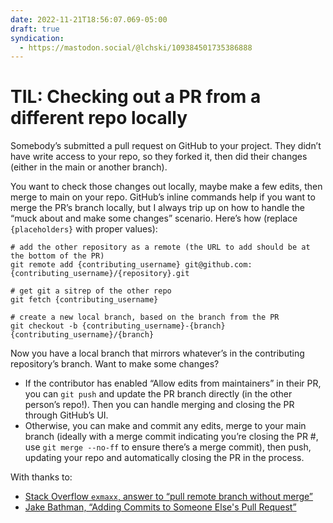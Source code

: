 ```yaml
---
date: 2022-11-21T18:56:07.069-05:00
draft: true
syndication:
  - https://mastodon.social/@lchski/109384501735386888
---
```

# TIL: Checking out a PR from a different repo locally

Somebody’s submitted a pull request on GitHub to your project. They didn’t have write access to your repo, so they forked it, then did their changes (either in the main or another branch). 

You want to check those changes out locally, maybe make a few edits, then merge to main on your repo. GitHub’s inline commands help if you want to merge the PR’s branch locally, but I always trip up on how to handle the “muck about and make some changes” scenario. Here’s how (replace `{placeholders}` with proper values):

```
# add the other repository as a remote (the URL to add should be at the bottom of the PR)
git remote add {contributing_username} git@github.com:{contributing_username}/{repository}.git

# get git a sitrep of the other repo
git fetch {contributing_username}

# create a new local branch, based on the branch from the PR
git checkout -b {contributing_username}-{branch} {contributing_username}/{branch}
```

Now you have a local branch that mirrors whatever’s in the contributing repository’s branch. Want to make some changes?

- If the contributor has enabled “Allow edits from maintainers” in their PR, you can `git push` and update the PR branch directly (in the other person’s repo!). Then you can handle merging and closing the PR through GitHub’s UI.
- Otherwise, you can make and commit any edits, merge to your main branch (ideally with a merge commit indicating you’re closing the PR #, use `git merge --no-ff` to ensure there’s a merge commit), then push, updating your repo and automatically closing the PR in the process.

With thanks to:

- [Stack Overflow `exmaxx`, answer to “pull remote branch without merge”](https://stackoverflow.com/a/64321411)
- [Jake Bathman, “Adding Commits to Someone Else's Pull Request”](https://tighten.com/blog/adding-commits-to-a-pull-request/)
